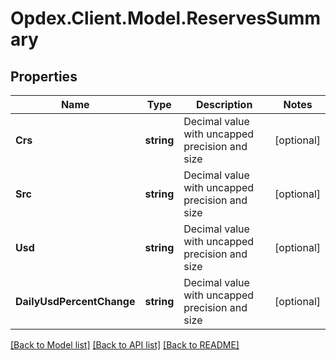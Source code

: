 # Opdex.Client.Model.ReservesSummary

## Properties

Name | Type | Description | Notes
------------ | ------------- | ------------- | -------------
**Crs** | **string** | Decimal value with uncapped precision and size | [optional] 
**Src** | **string** | Decimal value with uncapped precision and size | [optional] 
**Usd** | **string** | Decimal value with uncapped precision and size | [optional] 
**DailyUsdPercentChange** | **string** | Decimal value with uncapped precision and size | [optional] 

[[Back to Model list]](../README.md#documentation-for-models) [[Back to API list]](../README.md#documentation-for-api-endpoints) [[Back to README]](../README.md)

